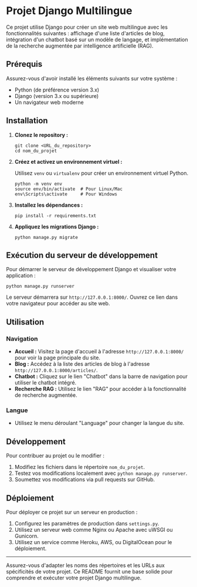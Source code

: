 # Projet Django Multilingue

Ce projet utilise Django pour créer un site web multilingue avec les fonctionnalités suivantes : affichage d'une liste d'articles de blog, intégration d'un chatbot basé sur un modèle de langage, et implémentation de la recherche augmentée par intelligence artificielle (RAG).

## Prérequis

Assurez-vous d'avoir installé les éléments suivants sur votre système :

- Python (de préférence version 3.x)
- Django (version 3.x ou supérieure)
- Un navigateur web moderne

## Installation

1. **Clonez le repository :**

   ```
   git clone <URL_du_repository>
   cd nom_du_projet
   ```

2. **Créez et activez un environnement virtuel :**

   Utilisez `venv` ou `virtualenv` pour créer un environnement virtuel Python.

   ```
   python -m venv env
   source env/bin/activate  # Pour Linux/Mac
   env\Scripts\activate     # Pour Windows
   ```

3. **Installez les dépendances :**

   ```
   pip install -r requirements.txt
   ```

4. **Appliquez les migrations Django :**

   ```
   python manage.py migrate
   ```

## Exécution du serveur de développement

Pour démarrer le serveur de développement Django et visualiser votre application :

```
python manage.py runserver
```

Le serveur démarrera sur `http://127.0.0.1:8000/`. Ouvrez ce lien dans votre navigateur pour accéder au site web.

## Utilisation

### Navigation

- **Accueil :** Visitez la page d'accueil à l'adresse `http://127.0.0.1:8000/` pour voir la page principale du site.
- **Blog :** Accédez à la liste des articles de blog à l'adresse `http://127.0.0.1:8000/articles/`.
- **Chatbot :** Cliquez sur le lien "Chatbot" dans la barre de navigation pour utiliser le chatbot intégré.
- **Recherche RAG :** Utilisez le lien "RAG" pour accéder à la fonctionnalité de recherche augmentée.

### Langue

- Utilisez le menu déroulant "Language" pour changer la langue du site.

## Développement

Pour contribuer au projet ou le modifier :

1. Modifiez les fichiers dans le répertoire `nom_du_projet`.
2. Testez vos modifications localement avec `python manage.py runserver`.
3. Soumettez vos modifications via pull requests sur GitHub.

## Déploiement

Pour déployer ce projet sur un serveur en production :

1. Configurez les paramètres de production dans `settings.py`.
2. Utilisez un serveur web comme Nginx ou Apache avec uWSGI ou Gunicorn.
3. Utilisez un service comme Heroku, AWS, ou DigitalOcean pour le déploiement.

---

Assurez-vous d'adapter les noms des répertoires et les URLs aux spécificités de votre projet. Ce README fournit une base solide pour comprendre et exécuter votre projet Django multilingue.
